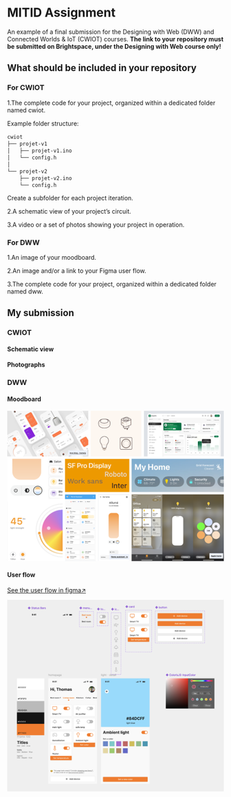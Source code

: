 # MITID Assignment

An example of a final submission for the Designing with Web (DWW) and Connected Worlds & IoT (CWIOT) courses.
**The link to your repository must be submitted on Brightspace, under the Designing with Web course only!**

## What should be included in your repository

### For CWIOT

1.The complete code for your project, organized within a dedicated folder named cwiot.

Example folder structure:
```arduino
cwiot
├── projet-v1
│   ├── projet-v1.ino
│   └── config.h
│
└── projet-v2
    ├── projet-v2.ino
    └── config.h
```

Create a subfolder for each project iteration.

2.A schematic view of your project’s circuit.

3.A video or a set of photos showing your project in operation.

### For DWW

1.An image of your moodboard.

2.An image and/or a link to your Figma user flow.

3.The complete code for your project, organized within a dedicated folder named dww.

## My submission 

### CWIOT

#### Schematic view 

#### Photographs

### DWW

#### Moodboard

![figma moodboard](images/moodboard.png)

#### User flow 
[See the user flow in figma↗](https://www.figma.com/design/vJZb0jIlyBSZZtqP1hdXyH/Assignment-designing-with-web-demo?node-id=0-1&t=i6oES4CvV3SZhfUw-1)

![figma user flow](images/fuser-flow.png)

